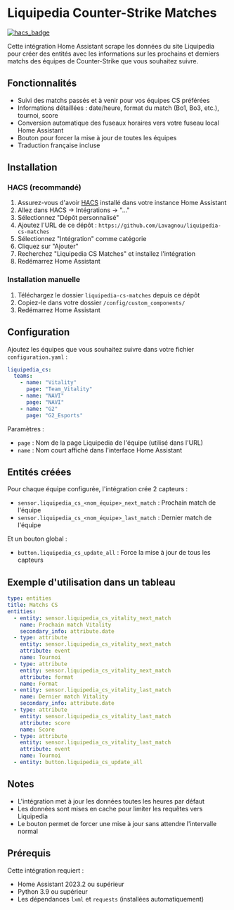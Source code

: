 # Liquipedia Counter-Strike Matches

[![hacs_badge](https://img.shields.io/badge/HACS-Custom-orange.svg)](https://github.com/custom-components/hacs)

Cette intégration Home Assistant scrape les données du site Liquipedia pour créer des entités avec les informations sur les prochains et derniers matchs des équipes de Counter-Strike que vous souhaitez suivre.

## Fonctionnalités

- Suivi des matchs passés et à venir pour vos équipes CS préférées
- Informations détaillées : date/heure, format du match (Bo1, Bo3, etc.), tournoi, score
- Conversion automatique des fuseaux horaires vers votre fuseau local Home Assistant
- Bouton pour forcer la mise à jour de toutes les équipes
- Traduction française incluse

## Installation

### HACS (recommandé)

1. Assurez-vous d'avoir [HACS](https://hacs.xyz) installé dans votre instance Home Assistant
2. Allez dans HACS → Intégrations → "..."
3. Sélectionnez "Dépôt personnalisé"
4. Ajoutez l'URL de ce dépôt : `https://github.com/Lavagnou/liquipedia-cs-matches`
5. Sélectionnez "Intégration" comme catégorie
6. Cliquez sur "Ajouter"
7. Recherchez "Liquipedia CS Matches" et installez l'intégration
8. Redémarrez Home Assistant

### Installation manuelle

1. Téléchargez le dossier `liquipedia-cs-matches` depuis ce dépôt
2. Copiez-le dans votre dossier `/config/custom_components/`
3. Redémarrez Home Assistant

## Configuration

Ajoutez les équipes que vous souhaitez suivre dans votre fichier `configuration.yaml` :

```yaml
liquipedia_cs:
  teams:
    - name: "Vitality"
      page: "Team_Vitality"
    - name: "NAVI"
      page: "NAVI" 
    - name: "G2"
      page: "G2_Esports"
```

Paramètres :
- `page` : Nom de la page Liquipedia de l'équipe (utilisé dans l'URL)
- `name` : Nom court affiché dans l'interface Home Assistant

## Entités créées

Pour chaque équipe configurée, l'intégration crée 2 capteurs :
- `sensor.liquipedia_cs_<nom_équipe>_next_match` : Prochain match de l'équipe
- `sensor.liquipedia_cs_<nom_équipe>_last_match` : Dernier match de l'équipe

Et un bouton global :
- `button.liquipedia_cs_update_all` : Force la mise à jour de tous les capteurs

## Exemple d'utilisation dans un tableau

```yaml
type: entities
title: Matchs CS
entities:
  - entity: sensor.liquipedia_cs_vitality_next_match
    name: Prochain match Vitality
    secondary_info: attribute.date
  - type: attribute
    entity: sensor.liquipedia_cs_vitality_next_match
    attribute: event
    name: Tournoi
  - type: attribute
    entity: sensor.liquipedia_cs_vitality_next_match
    attribute: format
    name: Format
  - entity: sensor.liquipedia_cs_vitality_last_match
    name: Dernier match Vitality
    secondary_info: attribute.date
  - type: attribute
    entity: sensor.liquipedia_cs_vitality_last_match
    attribute: score
    name: Score
  - type: attribute
    entity: sensor.liquipedia_cs_vitality_last_match
    attribute: event
    name: Tournoi
  - entity: button.liquipedia_cs_update_all
```

## Notes

- L'intégration met à jour les données toutes les heures par défaut
- Les données sont mises en cache pour limiter les requêtes vers Liquipedia
- Le bouton permet de forcer une mise à jour sans attendre l'intervalle normal

## Prérequis

Cette intégration requiert :
- Home Assistant 2023.2 ou supérieur
- Python 3.9 ou supérieur
- Les dépendances `lxml` et `requests` (installées automatiquement)